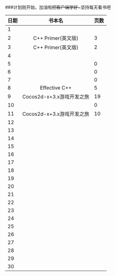 ###计划刚开始，加油啦~~把客户端学好~~~坚持每天看书吧

日期|书本名|页数|
----|:-------:|---------|
1|| 
2|C++ Primer(英文版)|3
3|C++ Primer(英文版)|2
4| | 
5| | 0
6| | 0
7| | 0
8|Effective C++|5
9|Cocos2d-x+3.x游戏开发之旅 | 19
10| | 0
11|Cocos2d-x+3.x游戏开发之旅 | 10
12| | 
13| | 
14| | 
15| | 
16| | 
17| | 
18| | 
19| |  
20| | 
21| | 
22| | 
23| | 
24| |  
25| |  
26| | 
27| | 
28| | 
29| | 
30| | 
